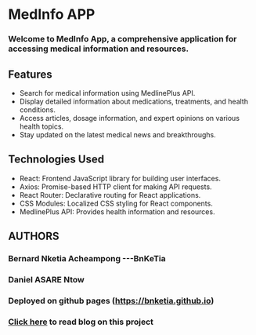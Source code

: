 # MedInfo APP
### Welcome to MedInfo App, a comprehensive application for accessing medical information and resources.

## Features
* Search for medical information using MedlinePlus API.
* Display detailed information about medications, treatments, and health conditions.
* Access articles, dosage information, and expert opinions on various health topics.
* Stay updated on the latest medical news and breakthroughs.

## Technologies Used
* React: Frontend JavaScript library for building user interfaces.
* Axios: Promise-based HTTP client for making API requests.
* React Router: Declarative routing for React applications.
* CSS Modules: Localized CSS styling for React components.
* MedlinePlus API: Provides health information and resources.


## AUTHORS
### Bernard Nketia Acheampong ---BnKeTia
### Daniel ASARE Ntow

### Deployed on github pages (https://bnketia.github.io)
### [Click here](https://medium.com/@bernardnketia51/medinfo-app-e302241be083) to read blog on this project

